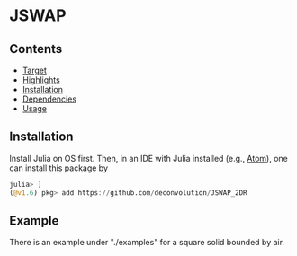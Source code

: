 # JSWAP

## Contents
* [Target](#Target)
* [Highlights](#Highlights)
* [Installation](#Installation)
* [Dependencies](#Dependencies)
* [Usage](#Usage)

## Installation
Install Julia on OS first. Then, in an IDE with Julia installed (e.g., [Atom](https://atom.io/)), one can install this package by
```julia
julia> ]
(@v1.6) pkg> add https://github.com/deconvolution/JSWAP_2DR
```

## Example
There is an example under "./examples" for a square solid bounded by air.
